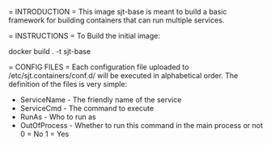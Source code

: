 = INTRODUCTION =
This image sjt-base is meant to build a basic framework for building containers that can run multiple services. 

= INSTRUCTIONS =
To Build the initial image:

   docker build . -t sjt-base
   
= CONFIG FILES =
Each configuration file uploaded to /etc/sjt.containers/conf.d/ will be executed in alphabetical order. The definition of the files is very simple:

* ServiceName - The friendly name of the service 
* ServiceCmd - The command to execute
* RunAs - Who to run as
* OutOfProcess - Whether to run this command in the main process or not 0 = No 1 = Yes



